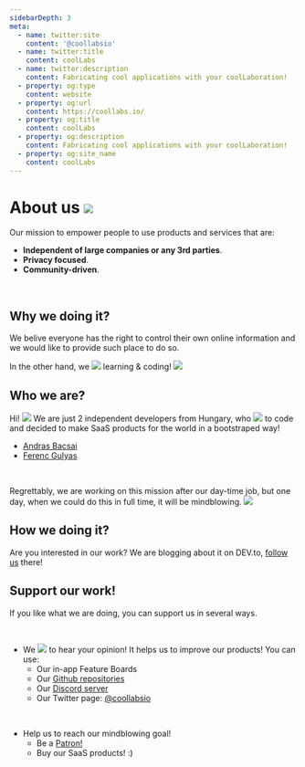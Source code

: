 ```yaml
---
sidebarDepth: 3
meta:
  - name: twitter:site
    content: '@coollabsio'
  - name: twitter:title
    content: coolLabs
  - name: twitter:description
    content: Fabricating cool applications with your coolLaboration!
  - property: og:type
    content: website
  - property: og:url
    content: https://coollabs.io/
  - property: og:title
    content: coolLabs
  - property: og:description
    content: Fabricating cool applications with your coolLaboration!
  - property: og:site_name
    content: coolLabs
---
```


# About us <img class="inline-flex w-10 h-10" src="/images/facts/about.svg">
 
Our mission to empower people to use products and services that are:

- __Independent of large companies or any 3rd parties__.
- __Privacy focused__.
- __Community-driven__.

<br/>


## Why we doing it?
We belive everyone has the right to control their own online information and we would like to provide such place to do so.

In the other hand, we <img class="inline-flex w-5 h-5" src="/images/facts/heart.svg"> learning & coding! <img class="inline-flex w-5 h-5" src="/images/facts/fire.svg">

## Who we are?

Hi! <img class="inline-flex w-5 h-5" src="/images/facts/wave.svg"> We are just 2 independent developers from Hungary, who <img class="inline-flex w-5 h-5" src="/images/facts/heart.svg"> to code and decided to make SaaS products for the world in a bootstraped way! 

- [Andras Bacsai](https://dev.to/andrasbacsai)
- [Ferenc Gulyas](https://dev.to/gulyaasferenc)

<br/>

Regrettably, we are working on this mission after our day-time job, but one day, when we could do this in full time, it will be mindblowing. <img class="inline-flex w-5 h-5" src="/images/facts/rocket.svg">

## How we doing it?
Are you interested in our work? We are blogging about it on DEV.to, [follow us](https://dev.to/coollabsio) there!

## Support our work!
If you like what we are doing, you can support us in several ways.

<br/>

-  We <img class="inline-flex w-5 h-5" src="/images/facts/heart.svg"> to hear your opinion! It helps us to improve our products! You can use:
    - Our in-app Feature Boards 
    - Our [Github repositories](https://github.com/coollabsio)
    - Our [Discord server](https://discord.gg/bvS3WhR)
    - Our Twitter page: [@coollabsio](https://twitter.com/coollabsio)
  
<br/>  
    
-  Help us to reach our mindblowing goal!
    - Be a [Patron!](https://www.patreon.com/coollabsio)
    - Buy our SaaS products! :)